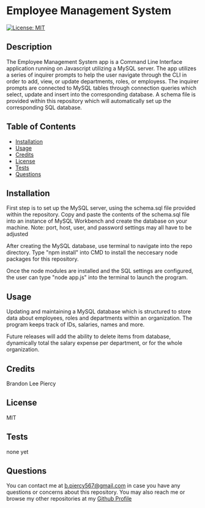 
# Employee Management System
[![License: MIT](https://img.shields.io/badge/License-MIT-yellow.svg)](https://opensource.org/licenses/MIT)
## Description

The Employee Management System app is a Command Line Interface application running on Javascript utilizing a MySQL server. The app utilizes a series of inquirer prompts to help the user navigate through the CLI in order to add, view, or update departments, roles, or employess. The inquirer prompts are connected to MySQL tables through connection queries which select, update and insert into the corresponding database. A schema file is provided within this repository which will automatically set up the corresponding SQL database. 

## Table of Contents

- [Installation](#installation)
- [Usage](#usage)
- [Credits](#credits)
- [License](#license)
- [Tests](#tests)
- [Questions](#questions)

## Installation

First step is to set up the MySQL server, using the schema.sql file provided within the repository.
Copy and paste the contents of the schema.sql file into an instance of MySQL Workbench and create the database on your machine.
Note: port, host, user, and password settings may all have to be adjusted

After creating the MySQL database, use terminal to navigate into the repo directory. Type "npm install" into CMD to install the neccesary node packages for this repository.

Once the node modules are installed and the SQL settings are configured, the user can type "node app.js" into the terminal to launch the program.

## Usage

Updating and maintaining a MySQL database which is structured to store data about employees, roles and departments within an organization. The program keeps track of IDs, salaries, names and more.

Future releases will add the ability to delete items from database, dynamically total the salary expense per department, or for the whole organization.

## Credits

Brandon Lee Piercy

## License

MIT

## Tests

none yet

## Questions

You can contact me at b.piercy567@gmail.com in case you have any questions or concerns about this repository.
You may also reach me or browse my other repositories at my [Github Profile](https://github.com/brandonleepiercy)
